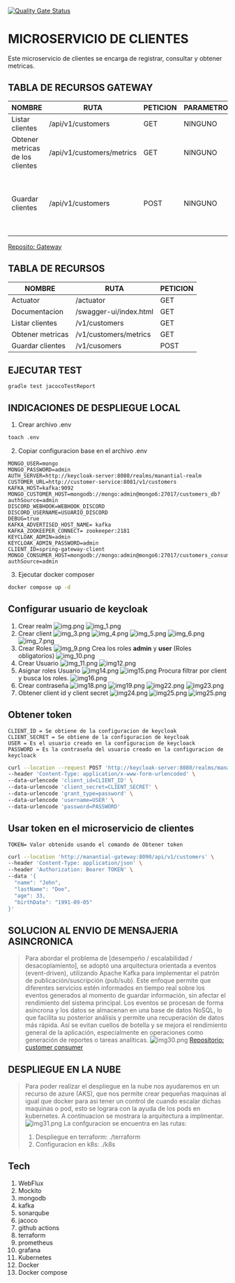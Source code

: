 [![Quality Gate Status](https://sonarcloud.io/api/project_badges/measure?project=fsialer_manantial-customers-service&metric=alert_status)](https://sonarcloud.io/summary/new_code?id=fsialer_manantial-customers-service)
# MICROSERVICIO DE CLIENTES
Este microservicio de clientes se encarga de registrar, consultar y obtener metricas.

## TABLA DE RECURSOS GATEWAY
| NOMBRE                           | RUTA                      | PETICION | PARAMETROS                                             | CUERPO                                                                                   | 
|----------------------------------|---------------------------|----------|--------------------------------------------------------|------------------------------------------------------------------------------------------| 
| Listar clientes                  | /api/v1/customers         | GET      | NINGUNO                                                | NINGUNO                                                                                  |
| Obtener metricas de los clientes | /api/v1/customers/metrics | GET      | NINGUNO                                                | NINGUNO                                                                                  |
| Guardar clientes                 | /api/v1/customers    | POST     | NINGUNO                                                | {<br/>"name":"Jhon"<br/>"lastName":"Doe"<br/>"age":34<br/>"birthDate":"1991-05-01"<br/>} |
[Reposito: Gateway](https://github.com/fsialer/manantial-gateway)

## TABLA DE RECURSOS
| NOMBRE                         | RUTA                   | PETICION |  
|--------------------------------|------------------------|----------|
| Actuator                       | /actuator              | GET      | 
| Documentacion                  | /swagger-ui/index.html | GET      | 
| Listar clientes                | /v1/customers          | GET      | 
| Obtener metricas               | /v1/customers/metrics  | GET      | 
| Guardar clientes               | /v1/cusomers           | POST     | 

## EJECUTAR TEST
````ssh
gradle test jacocoTestReport
````

## INDICACIONES DE DESPLIEGUE LOCAL
1. Crear archivo .env
````bash
toach .env
````
2. Copiar configuracion base en el archivo .env
````declarative
MONGO_USER=mongo
MONGO_PASSWORD=admin
AUTH_SERVER=http://keycloak-server:8080/realms/manantial-realm
CUSTOMER_URL=http://customer-service:8081/v1/customers
KAFKA_HOST=kafka:9092
MONGO_CUSTOMER_HOST=mongodb://mongo:admin@mongo6:27017/customers_db?authSource=admin
DISCORD_WEBHOOK=WEBHOOK_DISCORD
DISCORD_USERNAME=USUARIO_DISCORD
DEBUG=true
KAFKA_ADVERTISED_HOST_NAME= kafka
KAFKA_ZOOKEEPER_CONNECT= zookeeper:2181
KEYCLOAK_ADMIN=admin
KEYCLOAK_ADMIN_PASSWORD=admin
CLIENT_ID=spring-gateway-client
MONGO_CONSUMER_HOST=mongodb://mongo:admin@mongo6:27017/customers_consumer_db?authSource=admin
````
3. Ejecutar docker composer
````bash
docker compose up -d
````
## Configurar usuario de keycloak
1. Crear realm
![img.png](./images/img.png)
![img_1.png](./images/img_1.png)
2. Crear client
![img_3.png](./images/img_3.png)
![img_4.png](./images/img_4.png)
![img_5.png](./images/img_5.png)
![img_6.png](./images/img_6.png)
![img_7.png](./images/img_7.png)
3. Crear Roles
![img_9.png](./images/img_9.png)
Crea los roles **admin** y **user** (Roles obligatorios)
![img_10.png](./images/img_10.png)
4. Crear Usuario
![img_11.png](./images/img_11.png)
![img12.png](./images/img_12.png)
5. Asignar roles Usuario
![img14.png](./images/img_14.png)
![img15.png](./images/img_15.png)
Procura filtrar por client y busca los roles.
![img16.png](./images/img_16.png)
6. Crear contraseña
![img18.png](./images/img_18.png)
![img19.png](./images/img_19.png)
![img22.png](./images/img_22.png)
![img23.png](./images/img_23.png)
7. Obtener client id  y client secret
![img24.png](./images/img_24.png)
![img25.png](./images/img_25.png)
![img25.png](./images/img_26.png)

## Obtener token
````declarative
CLIENT_ID = Se obtiene de la configuracion de keycloak
CLIENT_SECRET = Se obtiene de la configuracion de keycloak
USER = Es el usuario creado en la configuracion de keycloack
PASSWORD = Es la contraseña del usuario creado en la configuracion de keycloack
````
````bash
curl --location --request POST 'http://keycloak-server:8080/realms/manantial-realm/protocol/openid-connect/token' \
--header 'Content-Type: application/x-www-form-urlencoded' \
--data-urlencode 'client_id=CLIENT_ID' \
--data-urlencode 'client_secret=CLIENT_SECRET' \
--data-urlencode 'grant_type=password' \
--data-urlencode 'username=USER' \
--data-urlencode 'password=PASSWORD'
````

## Usar token en el microservicio de clientes
````declarative
TOKEN= Valor obtenido usando el comando de Obtener token
````
````bash
curl --location 'http://manantial-gateway:8090/api/v1/customers' \
--header 'Content-Type: application/json' \
--header 'Authorization: Bearer TOKEN' \
--data '{
  "name": "John",
  "lastName": "Doe",
  "age": 33,
  "birthDate": "1991-09-05"
}'
````

## SOLUCION AL ENVIO DE MENSAJERIA ASINCRONICA
> Para abordar el problema de [desempeño / escalabilidad / desacoplamiento], se adoptó una arquitectura orientada a eventos (event-driven), utilizando Apache Kafka para implementar el patrón de publicación/suscripción (pub/sub).
Este enfoque permite que diferentes servicios estén informados en tiempo real sobre los eventos generados al momento de guardar información, sin afectar el rendimiento del sistema principal.
Los eventos se procesan de forma asíncrona y los datos se almacenan en una base de datos NoSQL, lo que facilita su posterior análisis y permite una recuperación de datos más rápida.
Así se evitan cuellos de botella y se mejora el rendimiento general de la aplicación, especialmente en operaciones como generación de reportes o tareas analíticas.
![img30.png](./images/img_30.png)
[Repositorio: customer consumer](https://github.com/fsialer/manantial-ms-consumer)
## DESPLIEGUE EN LA NUBE
> Para poder realizar el despliegue en la nube nos ayudaremos en un recurso de azure (AKS), que nos permite crear 
> pequeñas maquinas al igual que docker para asi tener un control de cuando escalar dichas maquinas o pod, esto se lograra 
> con la ayuda de los pods en kubernetes. A continuacion se mostrara la arquitectura a implmentar.
![img31.png](./images/img_31.png)
 La confguracion se encuentra en las rutas:
> 1. Despliegue en terraform: ./terraform
> 2. Configuracion en k8s: ./k8s


## Tech
1. WebFlux
2. Mockito
3. mongodb
4. kafka
5. sonarqube
6. jacoco
7. github actions
8. terraform
9. prometheus
10. grafana
11. Kubernetes
12. Docker
13. Docker compose



